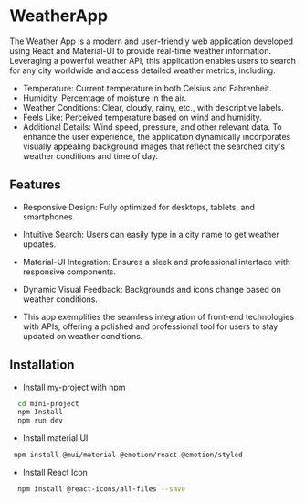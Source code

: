 
# WeatherApp



The Weather App is a modern and user-friendly web application developed using React and Material-UI to provide real-time weather information. Leveraging a powerful weather API, this application enables users to search for any city worldwide and access detailed weather metrics, including:

- Temperature: Current temperature in both Celsius and Fahrenheit.
- Humidity: Percentage of moisture in the air.
- Weather Conditions: Clear, cloudy, rainy, etc., with descriptive labels.
- Feels Like: Perceived temperature based on wind and humidity.
- Additional Details: Wind speed, pressure, and other relevant data.
To enhance the user experience, the application dynamically incorporates visually appealing background images that reflect the searched city's weather conditions and time of day.
## Features 
- Responsive Design: Fully optimized for desktops, tablets, and smartphones.

- Intuitive Search: Users can easily type in a city name to get weather updates.

- Material-UI Integration: Ensures a sleek and professional interface with responsive components.

- Dynamic Visual Feedback: Backgrounds and icons change based on weather conditions.

- This app exemplifies the seamless integration of front-end technologies with APIs, offering a polished and professional tool for users to stay updated on weather conditions.
## Installation

- Install my-project with npm

```bash
  cd mini-project
  npm Install
  npm run dev

```
- Install material UI
 ```bash
  npm install @mui/material @emotion/react @emotion/styled

```
- Install React Icon
```bash
  npm install @react-icons/all-files --save
```
